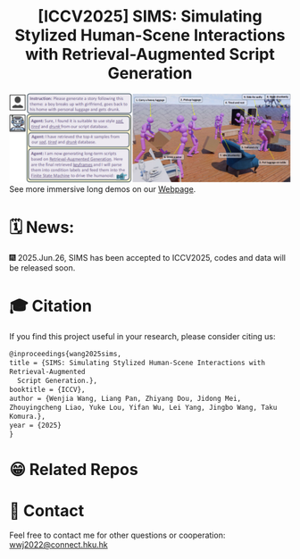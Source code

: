 <div align="center">

<h1>[ICCV2025] SIMS: Simulating Stylized Human-Scene Interactions with Retrieval-Augmented Script Generation</h1>
</div>



![teaser](assets/teaser.png)
See more immersive long demos on our
[Webpage](https://wenjiawang0312.github.io/projects/sims/).



# 🗓️ News:
🎆 2025.Jun.26, SIMS has been accepted to ICCV2025, codes and data will be released soon.



# 🎓 Citation

If you find this project useful in your research, please consider citing us:

```
@inproceedings{wang2025sims,
title = {SIMS: Simulating Stylized Human-Scene Interactions with Retrieval-Augmented
  Script Generation.},
booktitle = {ICCV},
author = {Wenjia Wang, Liang Pan, Zhiyang Dou, Jidong Mei, Zhouyingcheng Liao, Yuke Lou, Yifan Wu, Lei Yang, Jingbo Wang, Taku Komura.},
year = {2025}
}
```
# 😁 Related Repos

# 📧 Contact

Feel free to contact me for other questions or cooperation: wwj2022@connect.hku.hk
